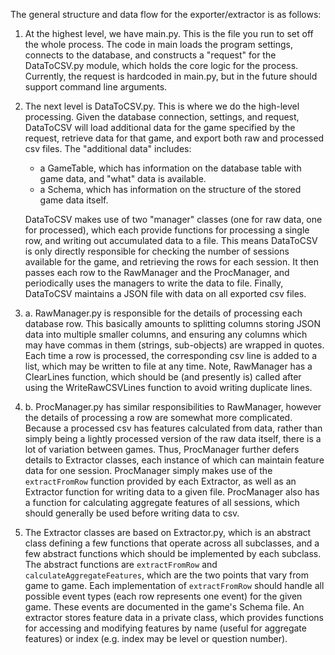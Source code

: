 The general structure and data flow for the exporter/extractor is as follows:  
1. At the highest level, we have main.py. This is the file you run to set off the whole process. The code in main loads the program settings, connects to the database, and constructs a "request" for the DataToCSV.py module, which holds the core logic for the process. Currently, the request is hardcoded in main.py, but in the future should support command line arguments.
2. The next level is DataToCSV.py. This is where we do the high-level processing. Given the database connection, settings, and request, DataToCSV will load additional data for the game specified by the request, retrieve data for that game, and export both raw and processed csv files.
The "additional data" includes:
   - a GameTable, which has information on the database table with game data, and "what" data is available.
   - a Schema, which has information on the structure of the stored game data itself.
   
   DataToCSV makes use of two "manager" classes (one for raw data, one for processed), which each provide functions for processing a single row, and writing out accumulated data to a file. This means DataToCSV is only directly responsible for checking the number of sessions available for the game, and retrieving the rows for each session. It then passes each row to the RawManager and the ProcManager, and periodically uses the managers to write the data to file.
   Finally, DataToCSV maintains a JSON file with data on all exported csv files.
3. a. RawManager.py is responsible for the details of processing each database row. This basically amounts to splitting columns storing JSON data into multiple smaller columns, and ensuring any columns which may have commas in them (strings, sub-objects) are wrapped in quotes. Each time a row is processed, the corresponding csv line is added to a list, which may be written to file at any time. Note, RawManager has a ClearLines function, which should be (and presently is) called after using the WriteRawCSVLines function to avoid writing duplicate lines.
3. b. ProcManager.py has similar responsibilities to RawManager, however the details of processing a row are somewhat more complicated. Because a processed csv has features calculated from data, rather than simply being a lightly processed version of the raw data itself, there is a lot of variation between games. Thus, ProcManager further defers details to Extractor classes, each instance of which can maintain feature data for one session. ProcManager simply makes use of the `extractFromRow` function provided by each Extractor, as well as an Extractor function for writing data to a given file. ProcManager also has a function for calculating aggregate features of all sessions, which should generally be used before writing data to csv.
4. The Extractor classes are based on Extractor.py, which is an abstract class defining a few functions that operate across all subclasses, and a few abstract functions which should be implemented by each subclass.
The abstract functions are `extractFromRow` and `calculateAggregateFeatures`, which are the two points that vary from game to game. Each implementation of `extractFromRow` should handle all possible event types (each row represents one event) for the given game. These events are documented in the game's Schema file.
An extractor stores feature data in a private class, which provides functions for accessing and modifying features by name (useful for aggregate features) or index (e.g. index may be level or question number).